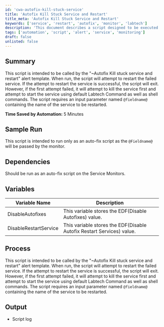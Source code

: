 ```yaml
---
id: 'cwa-autofix-kill-stuck-service'
title: 'Autofix Kill Stuck Service and Restart'
title_meta: 'Autofix Kill Stuck Service and Restart'
keywords: ['service', 'restart', 'autofix', 'monitor', 'labtech']
description: 'This document describes a script designed to be executed by the "~Autofix Kill stuck service and restart" alert template. It attempts to restart a failed service, and if that fails, it kills the service and tries to start it again using various commands. The script requires a parameter for the service name and is intended for use in auto-fix scenarios within Service Monitors.'
tags: ['automation', 'script', 'alert', 'service', 'monitoring']
draft: false
unlisted: false
---
```

## Summary

This script is intended to be called by the "~Autofix Kill stuck service and restart" alert template. When run, the script will attempt to restart the failed service. If the attempt to restart the service is successful, the script will exit. However, if the first attempt failed, it will attempt to kill the service first and attempt to start the service using default Labtech Command as well as shell commands. The script requires an input parameter named `@fieldname@` containing the name of the service to be restarted.

**Time Saved by Automation:** 5 Minutes

## Sample Run

This script is intended to run only as an auto-fix script as the `@Fieldname@` will be passed by the monitor.

## Dependencies

Should be run as an auto-fix script on the Service Monitors.

## Variables

| **Variable Name**               | **Description**                                             |
|----------------------------------|-----------------------------------------------------------|
| DisableAutofixes                 | This variable stores the EDF(Disable Autofixes) value.   |
| DisableRestartService            | This variable stores the EDF(Disable Autofix Restart Services) value. |

## Process

This script is intended to be called by the "~Autofix Kill stuck service and restart" alert template. When run, the script will attempt to restart the failed service. If the attempt to restart the service is successful, the script will exit. However, if the first attempt failed, it will attempt to kill the service first and attempt to start the service using default Labtech Command as well as shell commands. The script requires an input parameter named `@fieldname@` containing the name of the service to be restarted.

## Output

- Script log


